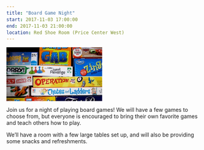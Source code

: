 ```yaml
---
title: "Board Game Night"
start: 2017-11-03 17:00:00
end: 2017-11-03 21:00:00
location: Red Shoe Room (Price Center West)
---
```

<div class="container" style="width: 250px; height: 140px; overflow: hidden; padding:0; margin:0;"> <img src="/static/fa17/board-games.jpg" style="width: 100%"/></div>

Join us for a night of playing board games! We will have a few games to choose from, but everyone is encouraged to bring their own favorite games and teach others how to play.

We’ll have a room with a few large tables set up, and will also be providing some snacks and refreshments.